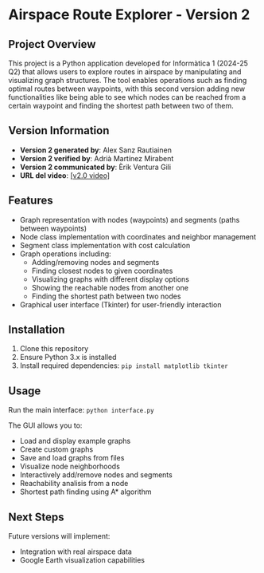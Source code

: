 # Airspace Route Explorer - Version 2

## Project Overview
This project is a Python application developed for Informàtica 1 (2024-25 Q2) that allows users to explore routes in airspace by manipulating and visualizing graph structures. The tool enables operations such as finding optimal routes between waypoints, with this second version adding new functionalities like being able to see which nodes can be reached from a certain waypoint and finding the shortest path between two of them.

## Version Information
- **Version 2 generated by**: Alex Sanz Rautiainen
- **Version 2 verified by**: Adrià Martínez Mirabent
- **Version 2 communicated by**: Èrik Ventura Gili
- **URL del video**: [\[v2.0 video\]](https://drive.google.com/file/d/1O8Go5HUI1ydZk-_JSFxYFWivF2LalkMb/view?usp=drive_link)

## Features
- Graph representation with nodes (waypoints) and segments (paths between waypoints)
- Node class implementation with coordinates and neighbor management
- Segment class implementation with cost calculation
- Graph operations including:
  - Adding/removing nodes and segments
  - Finding closest nodes to given coordinates
  - Visualizing graphs with different display options
  - Showing the reachable nodes from another one
  - Finding the shortest path between two nodes
- Graphical user interface (Tkinter) for user-friendly interaction

## Installation
1. Clone this repository
2. Ensure Python 3.x is installed
3. Install required dependencies: ``` pip install matplotlib tkinter ```

## Usage
Run the main interface:
    ```
    python interface.py
    ```

The GUI allows you to:
- Load and display example graphs
- Create custom graphs
- Save and load graphs from files
- Visualize node neighborhoods
- Interactively add/remove nodes and segments
- Reachability analisis from a node
- Shortest path finding using A* algorithm

## Next Steps
Future versions will implement:
- Integration with real airspace data
- Google Earth visualization capabilities
